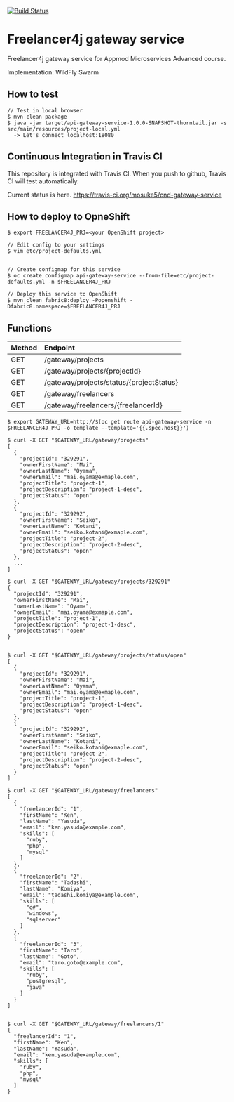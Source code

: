 [![Build Status](https://travis-ci.org/mosuke5/cnd-gateway-service.svg?branch=master)](https://travis-ci.org/mosuke5/cnd-gateway-service)

# Freelancer4j gateway service
Freelancer4j gateway service for Appmod Microservices Advanced course.

Implementation: WildFly Swarm

## How to test
```
// Test in local browser
$ mvn clean package
$ java -jar target/api-gateway-service-1.0.0-SNAPSHOT-thorntail.jar -s src/main/resources/project-local.yml
  -> Let's connect localhost:18080
```

## Continuous Integration in Travis CI
This repository is integrated with Travis CI. When you push to github, Travis CI will test automatically.

Current status is here. https://travis-ci.org/mosuke5/cnd-gateway-service

## How to deploy to OpneShift
```
$ export FREELANCER4J_PRJ=<your OpenShift project>

// Edit config to your settings
$ vim etc/project-defaults.yml


// Create configmap for this service
$ oc create configmap api-gateway-service --from-file=etc/project-defaults.yml -n $FREELANCER4J_PRJ

// Deploy this service to OpenShift
$ mvn clean fabric8:deploy -Popenshift -Dfabric8.namespace=$FREELANCER4J_PRJ
```

## Functions
| Method | Endpoint |
|:-----------|:------------|
| GET | /gateway/projects |
| GET | /gateway/projects/{projectId} |
| GET | /gateway/projects/status/{projectStatus} |
| GET | /gateway/freelancers |
| GET | /gateway/freelancers/{freelancerId} |

```
$ export GATEWAY_URL=http://$(oc get route api-gateway-service -n $FREELANCER4J_PRJ -o template --template='{{.spec.host}}')

$ curl -X GET "$GATEWAY_URL/gateway/projects"
[
  {
    "projectId": "329291",
    "ownerFirstName": "Mai",
    "ownerLastName": "Oyama",
    "ownerEmail": "mai.oyama@exmaple.com",
    "projectTitle": "project-1",
    "projectDescription": "project-1-desc",
    "projectStatus": "open"
  },
  {
    "projectId": "329292",
    "ownerFirstName": "Seiko",
    "ownerLastName": "Kotani",
    "ownerEmail": "seiko.kotani@exmaple.com",
    "projectTitle": "project-2",
    "projectDescription": "project-2-desc",
    "projectStatus": "open"
  },
  ...
]

$ curl -X GET "$GATEWAY_URL/gateway/projects/329291"
{
  "projectId": "329291",
  "ownerFirstName": "Mai",
  "ownerLastName": "Oyama",
  "ownerEmail": "mai.oyama@exmaple.com",
  "projectTitle": "project-1",
  "projectDescription": "project-1-desc",
  "projectStatus": "open"
}


$ curl -X GET "$GATEWAY_URL/gateway/projects/status/open"
[
  {
    "projectId": "329291",
    "ownerFirstName": "Mai",
    "ownerLastName": "Oyama",
    "ownerEmail": "mai.oyama@exmaple.com",
    "projectTitle": "project-1",
    "projectDescription": "project-1-desc",
    "projectStatus": "open"
  },
  {
    "projectId": "329292",
    "ownerFirstName": "Seiko",
    "ownerLastName": "Kotani",
    "ownerEmail": "seiko.kotani@exmaple.com",
    "projectTitle": "project-2",
    "projectDescription": "project-2-desc",
    "projectStatus": "open"
  }
]
```

```
$ curl -X GET "$GATEWAY_URL/gateway/freelancers"
[
  {
    "freelancerId": "1",
    "firstName": "Ken",
    "lastName": "Yasuda",
    "email": "ken.yasuda@example.com",
    "skills": [
      "ruby",
      "php",
      "mysql"
    ]
  },
  {
    "freelancerId": "2",
    "firstName": "Tadashi",
    "lastName": "Komiya",
    "email": "tadashi.komiya@example.com",
    "skills": [
      "c#",
      "windows",
      "sqlserver"
    ]
  },
  {
    "freelancerId": "3",
    "firstName": "Taro",
    "lastName": "Goto",
    "email": "taro.goto@example.com",
    "skills": [
      "ruby",
      "postgresql",
      "java"
    ]
  }
]


$ curl -X GET "$GATEWAY_URL/gateway/freelancers/1"
{
  "freelancerId": "1",
  "firstName": "Ken",
  "lastName": "Yasuda",
  "email": "ken.yasuda@example.com",
  "skills": [
    "ruby",
    "php",
    "mysql"
  ]
}
 ```